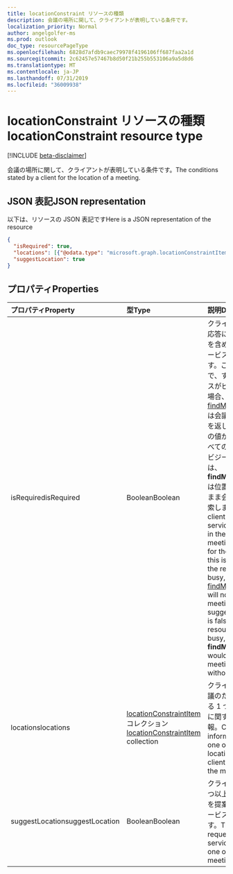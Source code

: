 ```yaml
---
title: locationConstraint リソースの種類
description: 会議の場所に関して、クライアントが表明している条件です。
localization_priority: Normal
author: angelgolfer-ms
ms.prod: outlook
doc_type: resourcePageType
ms.openlocfilehash: 6828d7afdb9caec79978f4196106ff687faa2a1d
ms.sourcegitcommit: 2c62457e57467b8d50f21b255b553106a9a5d8d6
ms.translationtype: MT
ms.contentlocale: ja-JP
ms.lasthandoff: 07/31/2019
ms.locfileid: "36009938"
---
```

# <a name="locationconstraint-resource-type"></a><span data-ttu-id="a9198-103">locationConstraint リソースの種類</span><span class="sxs-lookup"><span data-stu-id="a9198-103">locationConstraint resource type</span></span>

[!INCLUDE [beta-disclaimer](../../includes/beta-disclaimer.md)]

<span data-ttu-id="a9198-104">会議の場所に関して、クライアントが表明している条件です。</span><span class="sxs-lookup"><span data-stu-id="a9198-104">The conditions stated by a client for the location of a meeting.</span></span>

## <a name="json-representation"></a><span data-ttu-id="a9198-105">JSON 表記</span><span class="sxs-lookup"><span data-stu-id="a9198-105">JSON representation</span></span>

<span data-ttu-id="a9198-106">以下は、リソースの JSON 表記です</span><span class="sxs-lookup"><span data-stu-id="a9198-106">Here is a JSON representation of the resource</span></span>

<!-- {
  "blockType": "resource",
  "optionalProperties": [

  ],
  "@odata.type": "microsoft.graph.locationConstraint"
}-->

```json
{
  "isRequired": true,
  "locations": [{"@odata.type": "microsoft.graph.locationConstraintItem"}],
  "suggestLocation": true
}

```
## <a name="properties"></a><span data-ttu-id="a9198-107">プロパティ</span><span class="sxs-lookup"><span data-stu-id="a9198-107">Properties</span></span>
| <span data-ttu-id="a9198-108">プロパティ</span><span class="sxs-lookup"><span data-stu-id="a9198-108">Property</span></span>     | <span data-ttu-id="a9198-109">型</span><span class="sxs-lookup"><span data-stu-id="a9198-109">Type</span></span>   |<span data-ttu-id="a9198-110">説明</span><span class="sxs-lookup"><span data-stu-id="a9198-110">Description</span></span>|
|:---------------|:--------|:----------|
|<span data-ttu-id="a9198-111">isRequired</span><span class="sxs-lookup"><span data-stu-id="a9198-111">isRequired</span></span>|<span data-ttu-id="a9198-112">Boolean</span><span class="sxs-lookup"><span data-stu-id="a9198-112">Boolean</span></span>|<span data-ttu-id="a9198-p101">クライアントは、応答に会議の場所を含めるようにサービスに要求します。この値が true で、すべてのリソースがビジー状態の場合、[findMeetingTimes](../api/user-findmeetingtimes.md) は会議時間の提案を返しません。この値が false で、すべてのリソースがビジー状態の場合は、**findMeetingTimes** は位置指定のないまま会議時間を検索します。</span><span class="sxs-lookup"><span data-stu-id="a9198-p101">The client requests the service to include in the response a meeting location for the meeting. If this is true and all the resources are busy, [findMeetingTimes](../api/user-findmeetingtimes.md) will not return any meeting time suggestions. If this is false and all the resources are busy, **findMeetingTimes** would still look for meeting times without locations.</span></span> |
|<span data-ttu-id="a9198-116">locations</span><span class="sxs-lookup"><span data-stu-id="a9198-116">locations</span></span>|<span data-ttu-id="a9198-117">[locationConstraintItem](locationconstraintitem.md) コレクション</span><span class="sxs-lookup"><span data-stu-id="a9198-117">[locationConstraintItem](locationconstraintitem.md) collection</span></span>|<span data-ttu-id="a9198-118">クライアントが会議のために要求する 1 つ以上の場所に関する制約情報。</span><span class="sxs-lookup"><span data-stu-id="a9198-118">Constraint information for one or more locations that the client requests for the meeting.</span></span>|
|<span data-ttu-id="a9198-119">suggestLocation</span><span class="sxs-lookup"><span data-stu-id="a9198-119">suggestLocation</span></span>|<span data-ttu-id="a9198-120">Boolean</span><span class="sxs-lookup"><span data-stu-id="a9198-120">Boolean</span></span>|<span data-ttu-id="a9198-121">クライアントは、1 つ以上の会議場所を提案するようサービスに要求します。</span><span class="sxs-lookup"><span data-stu-id="a9198-121">The client requests the service to suggest one or more meeting locations.</span></span>|

<!-- uuid: 8fcb5dbc-d5aa-4681-8e31-b001d5168d79
2015-10-25 14:57:30 UTC -->
<!--
{
  "type": "#page.annotation",
  "description": "locationConstraint resource",
  "keywords": "",
  "section": "documentation",
  "tocPath": "",
  "suppressions": []
}
-->
